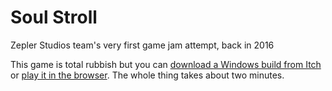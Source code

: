# Soul Stroll

Zepler Studios team's very first game jam attempt, back in 2016

This game is total rubbish but you can [download a Windows build from Itch](https://teonistor.itch.io/soul-stroll) or [play it in the browser](https://teonistor.github.io/ggj16/Build_WebGL/). The whole thing takes about two minutes.
